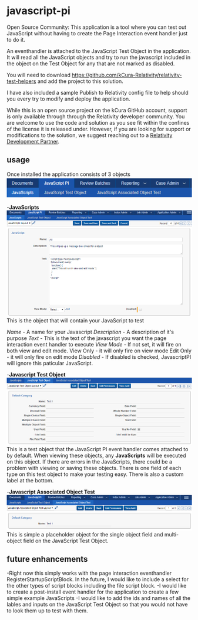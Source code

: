 # javascript-pi
Open Source Community: This application is a tool where you can test out JavaScript without having to create the Page Interaction event handler just to do it.

An eventhandler is attached to the JavaScript Test Object in the application.  It will read all the JavaScript objects and try to run the javascript included in the object on the Test Object for any that are not marked as disabled.

You will need to download https://github.com/kCura-Relativity/relativity-test-helpers and add the project to this solution.

I have also included a sample Publish to Relativity config file to help should you every try to modify and deploy the application.

While this is an open source project on the kCura GitHub account, support is only available through through the Relativity developer community. You are welcome to use the code and solution as you see fit within the confines of the license it is released under. However, if you are looking for support or modifications to the solution, we suggest reaching out to a [Relativity Development Partner](https://www.kcura.com/relativity/ediscovery-resources/ecosystem).

## usage
Once installed the application consists of 3 objects
![3objects](https://github.com/kCura-Relativity/javascript-pi/blob/master/documentation/images/3objects.png)

  -**JavaScripts**
  ![3objects](https://github.com/kCura-Relativity/javascript-pi/blob/master/documentation/images/javascriptobject.png)
  This is the object that will contain your JavaScript to test
  
  *Name* - A name for your Javascript
  *Description* - A description of it's purpose
  *Text* - This is the text of the javascript you want the page interaction event handler to execute
  *View Mode* - If not set, it will fire on both view and edit mode.
	View Only - it will only fire on view mode
	Edit Only - it will only fire on edit mode
  *Disabled* - If disabled is checked, JavascriptPI will ignore this paticular JavaScript.
  
  -**Javascript Test Object**
  ![TestOjbect](https://github.com/kCura-Relativity/javascript-pi/blob/master/documentation/images/javascripttestobject.png)
  This is a test object that the JavaScript PI event handler comes attached to by default.  When viewing these objects, any **JavaScripts** will be executed on this object.  If there are errors in the JavaScripts, there could be a problem with viewing or saving these objects.
  There is one field of each type on this test object to make your testing easy.  There is also a custom label at the bottom.
  
  -**Javascript Associated Object Test**
  ![AssociatedObject](https://github.com/kCura-Relativity/javascript-pi/blob/master/documentation/images/javascripttestobjectassociative.png)
  This is simple a placeholder object for the single object field and multi-object field on the JavaScript Test Object.
  
  
## future enhancements
-Right now this simply works with the page interaction eventhandler RegisterStartupScriptBlock.  In the future, I would like to include a select for the other types of script blocks including the file script block.
-I would like to create a post-install event handler for the application to create a few simple example JavaScripts
-I would like to add the ids and names of all the lables and inputs on the JavaScript Test Object so that you would not have to look them up to test with them. 
